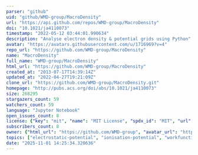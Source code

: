 ```yaml
---
parser: "github"
uid: "github/WMD-group/MacroDensity"
url: "https://api.github.com/repos/WMD-group/MacroDensity"
doi: "10.1021/ja4110073"
timestamp: "2022-05-12 03:44:01.990634"
description: "Analyse electron density & potential grids using Python"
avatar: "https://avatars.githubusercontent.com/u/1716969?v=4"
repo_url: "https://github.com/WMD-group/MacroDensity"
name: "MacroDensity"
full_name: "WMD-group/MacroDensity"
html_url: "https://github.com/WMD-group/MacroDensity"
created_at: "2013-07-17T14:39:14Z"
updated_at: "2022-04-27T19:21:09Z"
clone_url: "https://github.com/WMD-group/MacroDensity.git"
homepage: "http://pubs.acs.org/doi/abs/10.1021/ja4110073"
size: 268295
stargazers_count: 59
watchers_count: 59
language: "Jupyter Notebook"
open_issues_count: 8
license: {"key": "mit", "name": "MIT License", "spdx_id": "MIT", "url": "https://api.github.com/licenses/mit", "node_id": "MDc6TGljZW5zZTEz"}
subscribers_count: 8
owner: {"html_url": "https://github.com/WMD-group", "avatar_url": "https://avatars.githubusercontent.com/u/1716969?v=4", "login": "WMD-group", "type": "Organization"}
topics: ["electrostatic-potential", "ionisation-potential", "workfunction", "density-functional-theory", "vasp", "semiconductor-physics"]
date: "2025-11-01 14:25:34.320636"
---
```

